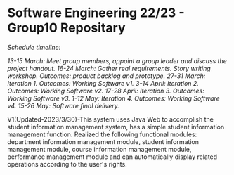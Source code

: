 # Software Engineering 22/23 - Group10 Repositary

*Schedule timeline:*

*13-15 March: Meet group members, appoint a group leader and discuss the project handout.*
*16-24 March: Gather real requirements. Story writing workshop. Outcomes: product backlog and prototype.*
*27-31 March: Iteration 1. Outcomes: Working Software v1.*
*3-14 April: Iteration 2. Outcomes: Working Software v2.*
*17-28 April: Iteration 3. Outcomes: Working Software v3.*
*1-12 May: Iteration 4. Outcomes: Working Software v4.*
*15-26 May: Software final delivery.*

V1(Updated-2023/3/30)-This system uses Java Web to accomplish the student information management system, has a simple student information management function. Realized the following functional modules: department information management module, student information management module, course information management module, performance management module and can automatically display related operations according to the user's rights.

